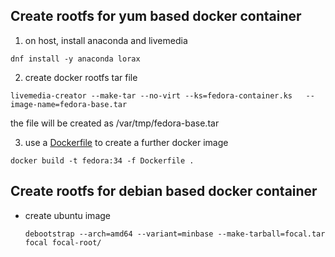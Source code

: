 Create rootfs for yum based docker container
---
1. on host, install anaconda and livemedia
  ```
  dnf install -y anaconda lorax
  ```
2. create docker rootfs tar file
  ```
  livemedia-creator --make-tar --no-virt --ks=fedora-container.ks   --image-name=fedora-base.tar
  ```
  the file will be created as  /var/tmp/fedora-base.tar

3. use a [Dockerfile](./Dockerfile) to create a further docker image
  ```
  docker build -t fedora:34 -f Dockerfile .
  ```

Create rootfs for debian based docker container
---
- create ubuntu image
  ```shell
  debootstrap --arch=amd64 --variant=minbase --make-tarball=focal.tar  focal focal-root/
  ```